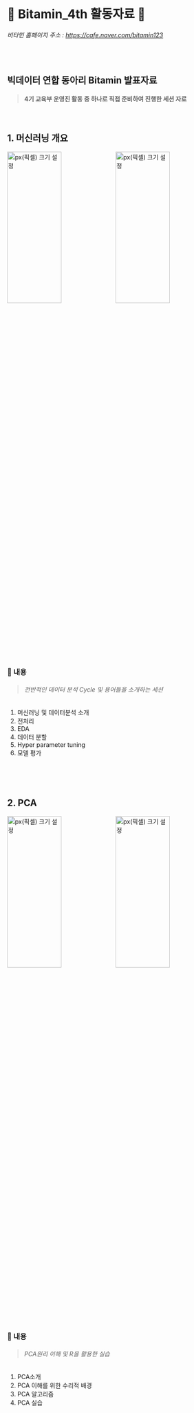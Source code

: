 # :tangerine: Bitamin_4th 활동자료 :tangerine:
###### 비타민 홈페이지 주소 : https://cafe.naver.com/bitamin123

<br>

## 빅데이터 연합 동아리 Bitamin 발표자료        
> #### 4기 교육부 운영진 활동 중 하나로 **직접** 준비하여 진행한 세션 자료

<br>

## 1. **머신러닝 개요**

<img src="https://user-images.githubusercontent.com/61648914/89807035-e8666200-db72-11ea-8a9a-d9d0a5d4d549.png" width="50%" height="30%" title="px(픽셀) 크기 설정"><img src="https://user-images.githubusercontent.com/61648914/89807112-0df36b80-db73-11ea-9a6a-4f8613761883.png" width="50%" height="30%" title="px(픽셀) 크기 설정">

### :memo: 내용
> ###### 전반적인 데이터 분석 Cycle 및 용어들을 소개하는 세션

1. 머신러닝 및 데이터분석 소개
2. 전처리
3. EDA
4. 데이터 분할
5. Hyper parameter tuning
6. 모델 평가

<br>
<br>
<br>

## 2. **PCA**

<img src="https://user-images.githubusercontent.com/61648914/89807707-fe285700-db73-11ea-9d9c-ab3f2555cadc.png" width="50%" height="30%" title="px(픽셀) 크기 설정"><img src="https://user-images.githubusercontent.com/61648914/89807819-231cca00-db74-11ea-951b-8303cd41f943.png" width="50%" height="30%" title="px(픽셀) 크기 설정">

### :memo: 내용
> ###### PCA원리 이해 및 R을 활용한 실습

1. PCA소개
2. PCA 이해를 위한 수리적 배경
3. PCA 알고리즘
4. PCA 실습
